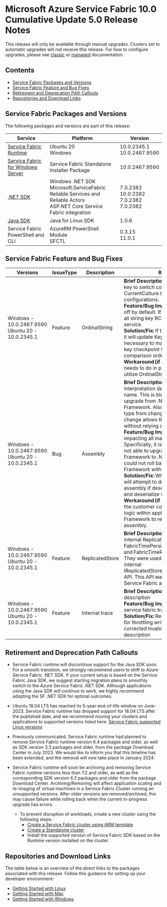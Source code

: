 # Microsoft Azure Service Fabric 10.0 Cumulative Update 5.0 Release Notes

This release will only be available through manual upgrades. Clusters set to automatic upgrades will not receive this release. For how to configure upgrades, please see [classic](https://docs.microsoft.com/en-us/azure/service-fabric/service-fabric-cluster-upgrade) or [managed](https://docs.microsoft.com/en-us/azure/service-fabric/how-to-managed-cluster-configuration) documentation.

## Contents
* [Service Fabric Packages and Versions](#service-fabric-packages-and-versions)
* [Service Fabric Feature and Bug Fixes](#service-fabric-feature-and-bug-fixes)
* [Retirement and Deprecation Path Callouts](#retirement-and-deprecation-path-callouts)
* [Repositories and Download Links](#repositories-and-download-links)

## Service Fabric Packages and Versions
The following packages and versions are part of this release:

| Service | Platform | Version |
|-|-|-|
| [Service Fabric Runtime]() | Ubuntu 20 <br> Windows | 10.0.2345.1 <br> 10.0.2467.9590 |
| [Service Fabric for Windows Server]() | Service Fabric Standalone Installer Package | 10.0.2467.9590 |
| [.NET SDK]() | Windows .NET SDK <br> Microsoft.ServiceFabric <br> Reliable Services and Reliable Actors <br> ASP.NET Core Service Fabric integration | 7.0.2382 <br> 10.0.2382 <br> 7.0.2382 <br> 7.0.2382 |
| [Java SDK]() | Java for Linux SDK | 1.0.6 |
| Service Fabric PowerShell and CLI | AzureRM PowerShell Module <br> SFCTL | 0.3.15 <br> 11.0.1 |

## Service Fabric Feature and Bug Fixes
| Versions | IssueType | Description | Resolution | 
|-|-|-|-|
| Windows -<br>10.0.2467.9590 <br> Ubuntu 20 -<br>10.0.2345.1 | Feature | OrdinalString | **Brief Description:** Allow RC with string key to switch comparison behavior from CurrentCulture to Ordinal by internal configurations.<br>**Feature/Bug Impact:** Feature is turned off by default. If turned on, it will impact all string key RC of the specified service.<br>**Solution/Fix:** If this feature is turned on, it will update Key Checkpoint Files if necessary to maintain invariance that key checkpoint file is ordered by the key comparison order.<br>**Workaround (if applicable):** Customer needs to do in place data migration to utilize OrdinalString. |
| Windows -<br>10.0.2467.9590 <br> Ubuntu 20 -<br>10.0.2345.1 | Bug | Assembly | **Brief Description:** Previously, type interpretation depends on assembly name. This is blocking application upgrade from .NET 5+ to .NET Framework. Also, this prevents user's type from changing assembly. This change allows the type to be interpreted without relying on assembly name.<br>**Feature/Bug Impact:** This bug was impacting all managed RC customers. Specifically, it is causing the customer not able to upgrade from .NET Framework to .NET 5+ reliably since it could not roll back from .NET 5+ to .NET Framework without this fix.<br>**Solution/Fix:** When deserializing type, will attempt to deserialize without assembly if deserialize with strong type and deserialize with assembly failed.<br>**Workaround (if applicable):** Currently, the customer could add type forwarding logic within application in order for .NET Framework to recognize .NET 5+ assembly. |
| Windows -<br>10.0.2467.9590 <br> Ubuntu 20 -<br>10.0.2345.1 | Feature | ReplicatedStore | **Brief Description:** Deprecate the internal ReplicatedStore settings FabricTimePersistInterval and FabricTimeRefreshTimeoutValue. They were used to implement the internal IReplicatedStore::GetCurrentStoreTime() API. This API was never consumed by Service Fabric and no longer needed. |
| Windows -<br>10.0.2467.9590 <br> Ubuntu 20 -<br>10.0.2345.1 | Feature | Internal trace | **Brief Description:** Fix SF internal trace description<br>**Feature/Bug Impact:** Impacted internal service fabric trace output<br>**Solution/Fix:** Remove the default reason for throttling write, corrected InvalidAPIOnAtomicOperation description |

## Retirement and Deprecation Path Callouts

* Service Fabric runtime will discontinue support for the Java SDK soon. For a smooth transition, we strongly recommend users to shift to Azure Service Fabric .NET SDK. If your current setup is based on the Service Fabric Java SDK, we suggest starting migration plans to smoothly switch to the Azure Service Fabric .NET SDK. Although applications using the Java SDK will continue to work, we highly recommend adopting the SF .NET SDK for optimal outcomes.

* Ubuntu 18.04 LTS has reached its 5-year end-of-life window on June-2023. Service Fabric runtime has dropped support for 18.04 LTS after the published date, and we recommend moving your clusters and applications to supported versions listed here: [Service Fabric supported Linux versions](https://learn.microsoft.com/en-us/azure/service-fabric/service-fabric-versions#supported-linux-versions-and-support-end-date)

* Previously communicated, Service Fabric runtime had planned to remove Service Fabric runtime version 6.4 packages and older, as well as SDK version 3.3 packages and older, from the package Download Center in July 2023. We would like to inform you that this timeline has been extended, and the removal will now take place in January 2024.

* Service Fabric runtime will soon be archiving and removing Service Fabric runtime versions less than 7.2 and older, as well as the corresponding SDK version 4.2 packages and older from the package Download Center. Archiving/Removing will affect application scaling and re-imaging of virtual machines in a Service Fabric Cluster running on unsupported versions. After older versions are removed/archived, this may cause failure while rolling back when the current in-progress upgrade has errors. 
  * To prevent disruption of workloads, create a new cluster using the following steps:
    * [Create a Service Fabric cluster using ARM template](https://learn.microsoft.com/en-us/azure/service-fabric/quickstart-cluster-template)
    * [Create a Standalone cluster](https://learn.microsoft.com/en-us/azure/service-fabric/service-fabric-cluster-creation-for-windows-server)
    * Install the supported version of Service Fabric SDK based on the Runtime version installed on the cluster.

## Repositories and Download Links
The table below is an overview of the direct links to the packages associated with this release. 
Follow this guidance for setting up your developer environment: 
* [Getting Started with Linux](https://docs.microsoft.com/azure/service-fabric/service-fabric-get-started-linux)
* [Getting Started with Mac](https://docs.microsoft.com/azure/service-fabric/service-fabric-get-started-mac)
* [Getting Started with Windows](https://docs.microsoft.com/azure/service-fabric/service-fabric-get-started)


